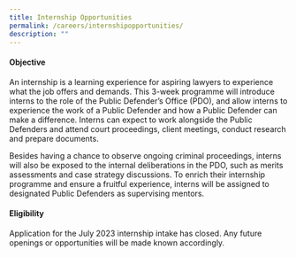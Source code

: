 ```yaml
---
title: Internship Opportunities
permalink: /careers/internshipopportunities/
description: ""
---
```

#### Objective

An internship is a learning experience for aspiring lawyers to experience what the job offers and demands. This 3-week programme will introduce interns to the role of the Public Defender’s Office (PDO), and allow interns to experience the work of a Public Defender and how a Public Defender can make a difference. Interns can expect to work alongside the Public Defenders and attend court proceedings, client meetings, conduct research and prepare documents. 

Besides having a chance to observe ongoing criminal proceedings, interns will also be exposed to the internal deliberations in the PDO, such as merits assessments and case strategy discussions. To enrich their internship programme and ensure a fruitful experience, interns will be assigned to designated Public Defenders as supervising mentors. 


#### Eligibility

Application for the July 2023 internship intake has closed. Any future openings or opportunities will be made known accordingly.